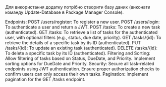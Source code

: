 Для використання додатку потрібно створити базу даних (виконати команду Update-Database в Package Manager Console).

Endpoints:
    POST /users/register: To register a new user.
    POST /users/login: To authenticate a user and return a JWT.
    POST /tasks: To create a new task (authenticated).
    GET /tasks: To retrieve a list of tasks for the authenticated user, with optional filters (e.g., status, due date, priority).
    GET /tasks/{id}: To retrieve the details of a specific task by its ID (authenticated).
    PUT /tasks/{id}: To update an existing task (authenticated).
    DELETE /tasks/{id}: To delete a specific task by its ID (authenticated).
Filtering and Sorting:
    Allow filtering of tasks based on Status, DueDate, and Priority.
Implement sorting options for DueDate and Priority.
Security:
    Secure all task-related endpoints using JWT authentication.
    Ensure proper authorization checks to confirm users can only access their own tasks.
Pagination: Implement pagination for the GET /tasks endpoint.